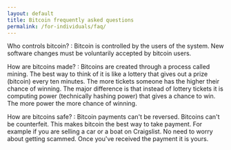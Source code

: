 ```yaml
---
layout: default
title: Bitcoin frequently asked questions
permalink: /for-individuals/faq/
---
```



Who controls bitcoin? 
: Bitcoin is controlled by the users of the system. New software changes must be voluntarily accepted by bitcoin users.

How are bitcoins made?
: Bitcoins are created through a process called mining. The best way to think of it is like a lottery that gives out a prize (bitcoin) every ten minutes. The more tickets someone has the higher their chance of winning. The major difference is that instead of lottery tickets it is computing power (technically hashing power) that gives a chance to win. The more power the more chance of winning.

How are bitcoins safe?
: Bitcoin payments can't be reversed. Bitcoins can't be counterfeit. This makes bitcoin the best way to take payment. For example if you are selling a car or a boat on Craigslist. No need to worry about getting scammed. Once you've received the payment it is yours.


